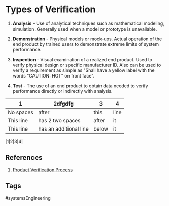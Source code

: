 # Types of Verification

1. **Analysis** - Use of analytical techniques such as mathematical modeling, simulation. Generally used when a model or prototype is unavailable.   

2. **Demonstration** - Physical models or mock-ups. Actual operation of the end product by trained users to demonstrate extreme limits of system performance.  

3. **Inspection** - Visual examination of a realized end product. Used to verify physical design or specific manufacturer ID. Also can be used to verify a requirement as simple as "Shall have a yellow label with the words "CAUTION: HOT" on front face".  

4. **Test** -  The use of an end product to obtain data needed to verify performance directly or indirectly with analysis.

|1|2dfgdfg|3|4|
|-|-|-|-|
|No spaces|after|this|line|
|This line|has 2 two spaces|after|it|  
|This line|has an additional line|below|it|

|1|2|3|4|
## References
1. [Product Verification Process](./202201130159)

## Tags
#systemsEngineering
